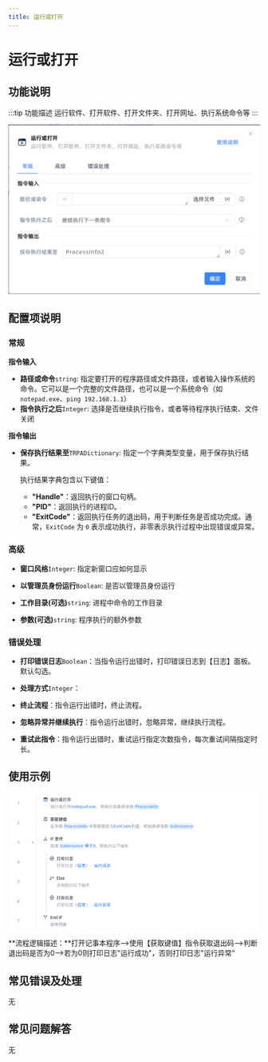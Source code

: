```yaml
---
title: 运行或打开
---
```


# 运行或打开

## 功能说明

:::tip 功能描述
运行软件、打开软件、打开文件夹、打开网址、执行系统命令等
:::

![image-20250227112709358](../../assets/image-20250227112709358.png)

## 配置项说明

### 常规

**指令输入**

- **路径或命令**`string`: 指定要打开的程序路径或文件路径，或者输入操作系统的命令。它可以是一个完整的文件路径，也可以是一个系统命令（如`notepad.exe`、`ping 192.168.1.1`）
- **指令执行之后**`Integer`: 选择是否继续执行指令，或者等待程序执行结束、文件关闭

**指令输出**

- **保存执行结果至**`TRPADictionary`: 指定一个字典类型变量，用于保存执行结果。

  执行结果字典包含以下键值：

  - **"Handle"**：返回执行的窗口句柄。
  - **"PID"**：返回执行的进程ID。
  - **"ExitCode"**：返回执行任务的退出码，用于判断任务是否成功完成。通常，`ExitCode` 为 `0` 表示成功执行，非零表示执行过程中出现错误或异常。

### 高级

- **窗口风格**`Integer`: 指定新窗口应如何显示

- **以管理员身份运行**`Boolean`: 是否以管理员身份运行

- **工作目录(可选)**`string`: 进程中命令的工作目录

- **参数(可选)**`string`: 程序执行的额外参数

### 错误处理

- **打印错误日志**`Boolean`：当指令运行出错时，打印错误日志到【日志】面板。默认勾选。

- **处理方式**`Integer`：

 - **终止流程**：指令运行出错时，终止流程。

 - **忽略异常并继续执行**：指令运行出错时，忽略异常，继续执行流程。

 - **重试此指令**：指令运行出错时，重试运行指定次数指令，每次重试间隔指定时长。

## 使用示例

![image-20250227115821066](../../assets/image-20250227115821066.png)

**流程逻辑描述：**打开记事本程序-->使用【获取键值】指令获取退出码-->判断退出码是否为0-->若为0则打印日志"运行成功"，否则打印日志"运行异常"

## 常见错误及处理

无

## 常见问题解答

无

